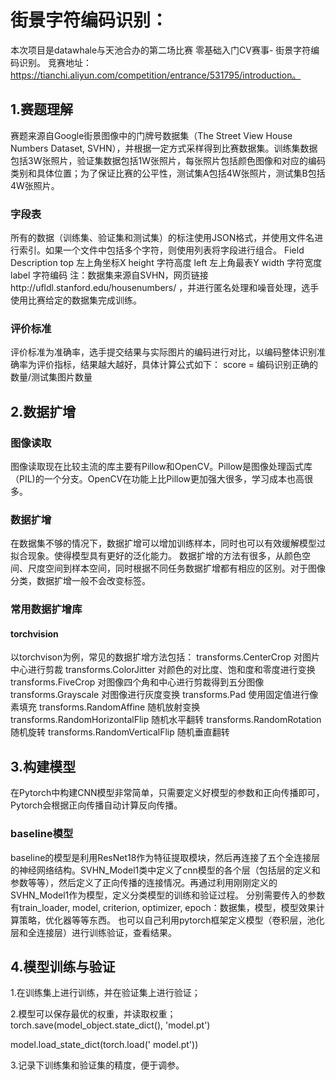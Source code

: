 # 街景字符编码识别：
本次项目是datawhale与天池合办的第二场比赛 零基础入门CV赛事- 街景字符编码识别。
竞赛地址：https://tianchi.aliyun.com/competition/entrance/531795/introduction。

## 1.赛题理解
赛题来源自Google街景图像中的门牌号数据集（The Street View House Numbers Dataset, SVHN），并根据一定方式采样得到比赛数据集。训练集数据包括3W张照片，验证集数据包括1W张照片，每张照片包括颜色图像和对应的编码类别和具体位置；为了保证比赛的公平性，测试集A包括4W张照片，测试集B包括4W张照片。

### 字段表
所有的数据（训练集、验证集和测试集）的标注使用JSON格式，并使用文件名进行索引。如果一个文件中包括多个字符，则使用列表将字段进行组合。
Field	Description
top	左上角坐标X
height	字符高度
left	左上角最表Y
width	字符宽度
label	字符编码
注：数据集来源自SVHN，网页链接http://ufldl.stanford.edu/housenumbers/  ，并进行匿名处理和噪音处理，选手使用比赛给定的数据集完成训练。

### 评价标准
评价标准为准确率，选手提交结果与实际图片的编码进行对比，以编码整体识别准确率为评价指标，结果越大越好，具体计算公式如下：
score = 编码识别正确的数量/测试集图片数量

## 2.数据扩增
### 图像读取
图像读取现在比较主流的库主要有Pillow和OpenCV。Pillow是图像处理函式库（PIL)的一个分支。OpenCV在功能上比Pillow更加强大很多，学习成本也高很多。
### 数据扩增
在数据集不够的情况下，数据扩增可以增加训练样本，同时也可以有效缓解模型过拟合现象。使得模型具有更好的泛化能力。
数据扩增的方法有很多，从颜色空间、尺度空间到样本空间，同时根据不同任务数据扩增都有相应的区别。对于图像分类，数据扩增一般不会改变标签。
### 常用数据扩增库
#### torchvision
以torchvison为例，常见的数据扩增方法包括：
transforms.CenterCrop 对图片中心进行剪裁
transforms.ColorJitter 对颜色的对比度、饱和度和零度进行变换
transforms.FiveCrop 对图像四个角和中心进行剪裁得到五分图像
transforms.Grayscale 对图像进行灰度变换
transforms.Pad 使用固定值进行像素填充
transforms.RandomAffine 随机放射变换
transforms.RandomHorizontalFlip 随机水平翻转
transforms.RandomRotation 随机旋转
transforms.RandomVerticalFlip 随机垂直翻转

## 3.构建模型
在Pytorch中构建CNN模型非常简单，只需要定义好模型的参数和正向传播即可，Pytorch会根据正向传播自动计算反向传播。
### baseline模型
baseline的模型是利用ResNet18作为特征提取模块，然后再连接了五个全连接层的神经网络结构。SVHN_Model1类中定义了cnn模型的各个层（包括层的定义和参数等等），然后定义了正向传播的连接情况。再通过利用刚刚定义的SVHN_Model1作为模型，定义分类模型的训练和验证过程。
分别需要传入的参数有train_loader, model, criterion, optimizer, epoch：数据集，模型，模型效果计算策略，优化器等等东西。
也可以自己利用pytorch框架定义模型（卷积层，池化层和全连接层）进行训练验证，查看结果。

## 4.模型训练与验证
1.在训练集上进行训练，并在验证集上进行验证；

2.模型可以保存最优的权重，并读取权重；
torch.save(model_object.state_dict(), 'model.pt')

model.load_state_dict(torch.load(' model.pt'))

3.记录下训练集和验证集的精度，便于调参。







